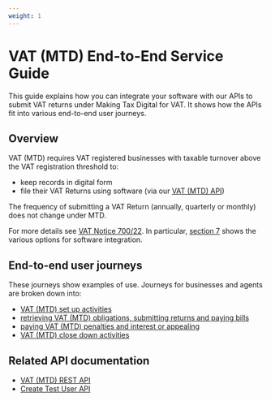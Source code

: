 ```yaml
---
weight: 1
---
```


# VAT (MTD) End-to-End Service Guide

This guide explains how you can integrate your software with our APIs to submit VAT returns under Making Tax Digital for VAT. It shows how the APIs fit into various end-to-end user journeys.

## Overview

VAT (MTD) requires VAT registered businesses with taxable turnover above the VAT registration threshold to:

* keep records in digital form
* file their VAT Returns using software (via our [VAT (MTD) API](https://developer.service.hmrc.gov.uk/api-documentation/docs/api/service/vat-api/))

The frequency of submitting a VAT Return (annually, quarterly or monthly) does not change under MTD.

For more details see [VAT Notice 700/22](https://www.gov.uk/government/publications/vat-notice-70022-making-tax-digital-for-vat). In particular, [section 7](https://www.gov.uk/government/publications/vat-notice-70022-making-tax-digital-for-vat/vat-notice-70022-making-tax-digital-for-vat#examples-of-where-a-digital-link-is-required) shows the various options for software integration.


## End-to-end user journeys

These journeys show examples of use. Journeys for businesses and agents are broken down into:

  * [VAT (MTD) set up activities](documentation/set-up.html#set-up)
  * [retrieving VAT (MTD) obligations, submitting returns and paying bills](documentation/obligations.html#obligations-and-returns)
  * [paying VAT (MTD) penalties and interest or appealing](documentation/penalties.html#penalties-and-appeals)
  * [VAT (MTD) close down activities](documentation/close-down.html#close-down)

## Related API documentation

  * [VAT (MTD) REST API](https://developer.service.hmrc.gov.uk/api-documentation/docs/api/service/vat-api/1.0)
  * [Create Test User API](https://developer.service.hmrc.gov.uk/api-documentation/docs/api/service/api-platform-test-user/1.0)
